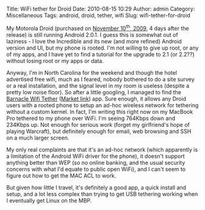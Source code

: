 Title: WiFi tether for Droid
Date: 2010-08-15 10:29
Author: admin
Category: Miscellaneous
Tags: android, droid, tether, wifi
Slug: wifi-tether-for-droid

My Motorola Droid (purchased on [November 10<sup>th</sup>,
2009](/2009/11/droid/), 4 days after the release) is still running
Android 2.0.1. I guess this is somewhat out of laziness - I love the
Incredible and its new (and more refined) Android version and UI, but my
phone is rooted. I'm not willing to give up root, or any of my apps, and
I have yet to find a tutorial for the upgrade to 2.1 (or 2.2??) without
losing root or my apps or data.

Anyway, I'm in North Carolina for the weekend and though the hotel
advertised free wifi, much as I feared, nobody bothered to do a site
survey or a real installation, and the signal level in my room is
useless (despite a pretty low noise floor). So after a little googling,
I managed to find the [Barnacle Wifi
Tether](http://szym.net/projects/barnacle/) ([Market
link](market://search?q=pname:net.szym.barnacle)) app. Sure enough, it
allows any Droid users with a rooted phone to setup an ad-hoc wireless
network for tethering without a custom kernel. In fact, I'm writing this
right now on my MacBook Pro tethered to my phone over WiFi. I'm seeing
764Kbps down and 234Kbps up. Not enough for serious work (forget my
girlfriend's hope of playing Warcraft), but definitely enough for email,
web browsing and SSH on a much larger screen.

My only real complaints are that it's an ad-hoc network (which
apparently is a limitation of the Android WiFi driver for the phone), it
doesn't support anything better than WEP (so no online banking, and the
usual security concerns with what I'd equate to public open WiFi), and I
can't seem to figure out how to get the MAC ACL to work.

But given how little I travel, it's definitely a good app, a quick
install and setup, and a lot less complex than trying to get USB
tethering working when I eventually get Linux on the MBP.
